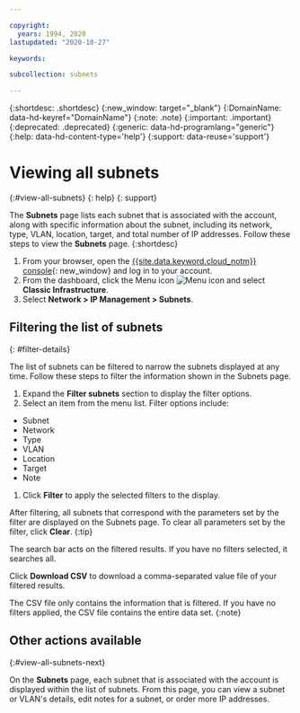 ```yaml
---

copyright:
  years: 1994, 2020
lastupdated: "2020-10-27"

keywords:

subcollection: subnets

---
```


{:shortdesc: .shortdesc}
{:new_window: target="_blank"}
{:DomainName: data-hd-keyref="DomainName"}
{:note: .note}
{:important: .important}
{:deprecated: .deprecated}
{:generic: data-hd-programlang="generic"}
{:help: data-hd-content-type='help'}
{:support: data-reuse='support'}

# Viewing all subnets
{:#view-all-subnets}
{: help}
{: support}

The **Subnets** page lists each subnet that is associated with the account, along with specific information about the subnet, including its network, type, VLAN, location, target, and total number of IP addresses. Follow these steps to view the **Subnets** page.
{:shortdesc}

1. From your browser, open the [{{site.data.keyword.cloud_notm}} console](https://{DomainName}/){: new_window} and log in to your account.
1. From the dashboard, click the Menu icon ![Menu icon](../../icons/icon_hamburger.svg) and select **Classic Infrastructure**.
1. Select **Network > IP Management > Subnets**.


## Filtering the list of subnets
{: #filter-details}

The list of subnets can be filtered to narrow the subnets displayed at any time. Follow these steps to filter the information shown in the Subnets page.

1. Expand the **Filter subnets** section to display the filter options.
1. Select an item from the menu list. Filter options include:
  * Subnet
  * Network
  * Type
  * VLAN
  * Location
  * Target
  * Note
1. Click **Filter** to apply the selected filters to the display.

After filtering, all subnets that correspond with the parameters set by the filter are displayed on the Subnets page. To clear all parameters set by the filter, click **Clear**.
{:tip}

The search bar acts on the filtered results. If you have no filters selected, it searches all.

Click **Download CSV** to download a comma-separated value file of your filtered results. 

The CSV file only contains the information that is filtered. If you have no filters applied, the CSV file contains the entire data set.
{:note}

## Other actions available
{:#view-all-subnets-next}

On the **Subnets** page, each subnet that is associated with the account is displayed within the list of subnets. From this page, you can view a subnet or VLAN's details, edit notes for a subnet, or order more IP addresses.
